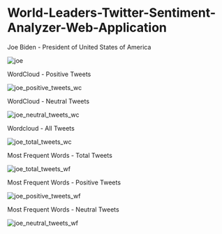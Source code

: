 # World-Leaders-Twitter-Sentiment-Analyzer-Web-Application

Joe Biden - President of United States of America

![joe](https://user-images.githubusercontent.com/59103315/107461230-94d7cf80-6b27-11eb-9aa8-8696f5c520ed.jpg)


WordCloud - Positive Tweets

![joe_positive_tweets_wc](https://user-images.githubusercontent.com/59103315/107460318-e67f5a80-6b25-11eb-80a5-408dd3203d60.png)

WordCloud - Neutral Tweets

![joe_neutral_tweets_wc](https://user-images.githubusercontent.com/59103315/107460347-f4cd7680-6b25-11eb-948d-979cdda14b23.png)

Wordcloud - All Tweets

![joe_total_tweets_wc](https://user-images.githubusercontent.com/59103315/107460388-0d3d9100-6b26-11eb-8775-31d7653ee6b9.png)

Most Frequent Words - Total Tweets

![joe_total_tweets_wf](https://user-images.githubusercontent.com/59103315/107460422-1cbcda00-6b26-11eb-91d9-a9aababe97d3.png)

Most Frequent Words - Positive Tweets

![joe_positive_tweets_wf](https://user-images.githubusercontent.com/59103315/107460717-a40a4d80-6b26-11eb-891a-1e592537ba2d.png)

Most Frequent Words - Neutral Tweets

![joe_neutral_tweets_wf](https://user-images.githubusercontent.com/59103315/107460736-af5d7900-6b26-11eb-98a9-e5e3839e6986.png)
